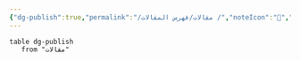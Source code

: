 ```yaml
---
{"dg-publish":true,"permalink":"/مقالات/فهرس المقالات /","noteIcon":"📑","created":"2025-07-08T00:07:25.210+03:00","updated":"2025-07-10T16:47:54.906+03:00"}
---
```


``` dataview
table dg-publish
   from "مقالات"
   ```

